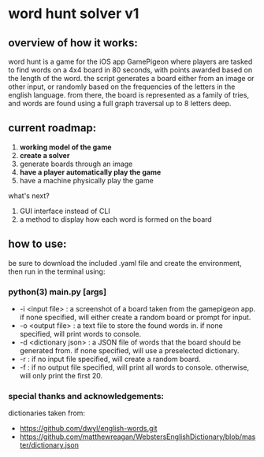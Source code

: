 # word hunt solver v1
## overview of how it works:
word hunt is a game for the iOS app GamePigeon where players are tasked to find words on a 4x4 board in 80 seconds, with points awarded based on the length of the word. the script generates a board either from an image or other input, or randomly based on the frequencies of the letters in the english language. from there, the board is represented as a family of tries, and words are found using a full graph traversal up to 8 letters deep.

## current roadmap:
1. **working model of the game**
2. **create a solver**
3. generate boards through an image 
4. **have a player automatically play the game**
5. have a machine physically play the game

what's next?
1. GUI interface instead of CLI
2. a method to display how each word is formed on the board

## how to use:
be sure to download the included .yaml file and create the environment, then run in the terminal using: 

### python(3) main.py [args]
 - -i \<input file> : a screenshot of a board taken from the gamepigeon app. if none specified, will either create a random board or prompt for input.
 - -o \<output file> : a text file to store the found words in. if none specified, will print words to console.
 - -d \<dictionary json> : a JSON file of words that the board should be generated from. if none specified, will use a preselected dictionary.
 - -r : if no input file specified, will create a random board.
 - -f : if no output file specified, will print all words to console. otherwise, will only print the first 20.

### special thanks and acknowledgements:
dictionaries taken from:

 - https://github.com/dwyl/english-words.git
 - https://github.com/matthewreagan/WebstersEnglishDictionary/blob/master/dictionary.json



